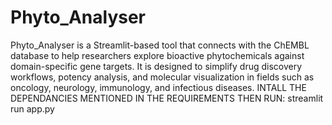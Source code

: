 # Phyto_Analyser
Phyto_Analyser is a Streamlit-based tool that connects with the ChEMBL database to help researchers explore bioactive phytochemicals against domain-specific gene targets. It is designed to simplify drug discovery workflows, potency analysis, and molecular visualization in fields such as oncology, neurology, immunology, and infectious diseases.
INTALL THE DEPENDANCIES MENTIONED IN THE REQUIREMENTS
THEN RUN: streamlit run app.py
